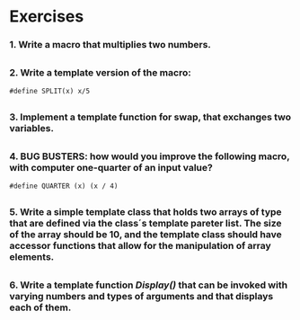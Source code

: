 # Exercises

### 1. Write a macro that multiplies two numbers.

##
### 2. Write a template version of the macro:
```
#define SPLIT(x) x/5
```

##
### 3. Implement a template function for swap, that exchanges two variables.

##
### 4. **BUG BUSTERS:** how would you improve the following macro, with computer one-quarter of an input value?
```
#define QUARTER (x) (x / 4)
```

##
### 5. Write a simple template class that holds two arrays of type that are defined via the class´s template pareter list. The size of the array should be 10, and the template class should have accessor functions that allow for the manipulation of array elements.

##
### 6. Write a template function *Display()* that can be invoked with varying numbers and types of arguments and that displays each of them.
